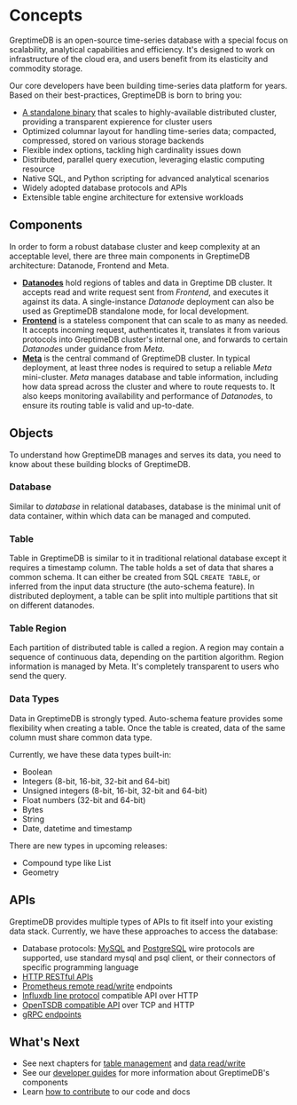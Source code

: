 # Concepts

GreptimeDB is an open-source time-series database with a special focus on
scalability, analytical capabilities and efficiency. It's designed to work on
infrastructure of the cloud era, and users benefit from its elasticity and
commodity storage.

Our core developers have been building time-series data platform for
years. Based on their best-practices, GreptimeDB is born to bring you:

- [A standalone binary](https://github.com/GreptimeTeam/greptimedb/releases)
  that scales to highly-available distributed cluster, providing a transparent
  expierence for cluster users
- Optimized columnar layout for handling time-series data; compacted,
  compressed, stored on various storage backends
- Flexible index options, tackling high cardinality issues down
- Distributed, parallel query execution, leveraging elastic computing resource
- Native SQL, and Python scripting for advanced analytical scenarios
- Widely adopted database protocols and APIs
- Extensible table engine architecture for extensive workloads

## Components

In order to form a robust database cluster and keep complexity at an acceptable
level, there are three main components in GreptimeDB architecture: Datanode,
Frontend and Meta.

- [**Datanodes**](../developer-guide/datanode/overview.md) hold regions of
  tables and data in Greptime DB cluster. It accepts read and write request sent
  from *Frontend*, and executes it against its data. A single-instance
  *Datanode* deployment can also be used as GreptimeDB standalone mode, for
  local development.
- [**Frontend**](../developer-guide/frontend/overview.md) is a stateless
  component that can scale to as many as needed. It accepts incoming request,
  authenticates it, translates it from various protocols into GreptimeDB
  cluster's internal one, and forwards to certain *Datanode*s under guidance
  from *Meta*.
- [**Meta**](../developer-guide/meta/overview.md) is the central command of
  GreptimeDB cluster. In typical deployment, at least three nodes is required to
  setup a reliable *Meta* mini-cluster. *Meta* manages database and table
  information, including how data spread across the cluster and where to route
  requests to. It also keeps monitoring availability and performance of
  *Datanode*s, to ensure its routing table is valid and up-to-date.

## Objects

To understand how GreptimeDB manages and serves its data, you need to know about
these building blocks of GreptimeDB.

### Database

Similar to *database* in relational databases, database is the minimal unit of
data container, within which data can be managed and computed.

### Table

Table in GreptimeDB is similar to it in traditional relational database except
it requires a timestamp column. The table holds a set of data that shares a
common schema. It can either be created from SQL `CREATE TABLE`, or inferred
from the input data structure (the auto-schema feature). In distributed
deployment, a table can be split into multiple partitions that sit on different
datanodes.

### Table Region

Each partition of distributed table is called a region. A region may contain a
sequence of continuous data, depending on the partition algorithm. Region
information is managed by Meta. It's completely transparent to users who send
the query.

### Data Types

Data in GreptimeDB is strongly typed. Auto-schema feature provides some
flexibility when creating a table. Once the table is created, data of the same
column must share common data type.

Currently, we have these data types built-in:

- Boolean
- Integers (8-bit, 16-bit, 32-bit and 64-bit)
- Unsigned integers (8-bit, 16-bit, 32-bit and 64-bit)
- Float numbers (32-bit and 64-bit)
- Bytes
- String
- Date, datetime and timestamp

There are new types in upcoming releases:

- Compound type like List
- Geometry

## APIs

GreptimeDB provides multiple types of APIs to fit itself into your existing data
stack. Currently, we have these approaches to access the database:

- Database protocols: [MySQL](./supported-protocols/mysql.md) and
  [PostgreSQL](./supported-protocols/postgresql.md) wire protocols are
  supported, use standard mysql and psql client, or their connectors of specific
  programming language
- [HTTP RESTful APIs](./supported-protocols/http-api.md)
- [Prometheus remote read/write](./supported-protocols/prometheus.md) endpoints
- [Influxdb line protocol](./supported-protocols/influxdb.md) compatible API
  over HTTP
- [OpenTSDB compatible API](./supported-protocols/opentsdb.md) over TCP and HTTP
- [gRPC endpoints](./supported-protocols/grpc.md)

## What's Next

- See next chapters for [table management](./table-management.md) and [data
  read/write](./reading-writing-data.md)
- See our [developer guides](../developer-guide/overview.md) for more
  information about GreptimeDB's components
- Learn [how to
  contribute](https://github.com/GreptimeTeam/greptimedb/blob/develop/CONTRIBUTING.md)
  to our code and docs
